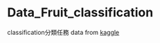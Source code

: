 # Data_Fruit_classification
classification分類任務
data from [kaggle](https://www.kaggle.com/datasets/muratkokludataset/date-fruit-datasets/data)
